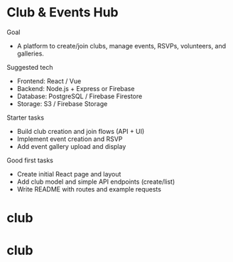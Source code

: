 # Club & Events Hub

Goal
- A platform to create/join clubs, manage events, RSVPs, volunteers, and galleries.

Suggested tech
- Frontend: React / Vue
- Backend: Node.js + Express or Firebase
- Database: PostgreSQL / Firebase Firestore
- Storage: S3 / Firebase Storage

Starter tasks
- Build club creation and join flows (API + UI)
- Implement event creation and RSVP
- Add event gallery upload and display

Good first tasks
- Create initial React page and layout
- Add club model and simple API endpoints (create/list)
- Write README with routes and example requests
# club
# club
